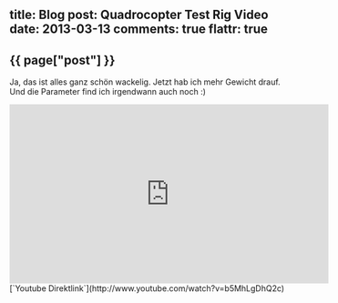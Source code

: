 title: Blog
post: Quadrocopter Test Rig Video
date: 2013-03-13
comments: true
flattr: true
---

## {{ page["post"] }}
<!--%
from datetime import datetime
date = datetime.strptime(page["date"], "%Y-%m-%d").strftime("%B %d, %Y")
print "*Posted at %s.*" % date
%-->

Ja, das ist alles ganz schön wackelig. Jetzt hab ich mehr Gewicht drauf. Und die Parameter find ich irgendwann auch noch :)

<iframe width="560" height="315" src="http://www.youtube-nocookie.com/embed/b5MhLgDhQ2c" frameborder="0" allowfullscreen></iframe>
[`Youtube Direktlink`](http://www.youtube.com/watch?v=b5MhLgDhQ2c)
